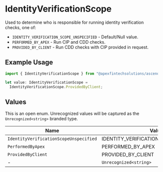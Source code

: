 # IdentityVerificationScope

Used to determine who is responsible for running identity verification checks, one of:
- `IDENTITY_VERIFICATION_SCOPE_UNSPECIFIED` - Default/Null value.
- `PERFORMED_BY_APEX` - Run CIP and CDD checks.
- `PROVIDED_BY_CLIENT` - Run CDD checks with CIP provided in request.

## Example Usage

```typescript
import { IdentityVerificationScope } from "@apexfintechsolutions/ascend-sdk/models/components";

let value: IdentityVerificationScope =
  IdentityVerificationScope.ProvidedByClient;
```

## Values

This is an open enum. Unrecognized values will be captured as the `Unrecognized<string>` branded type.

| Name                                    | Value                                   |
| --------------------------------------- | --------------------------------------- |
| `IdentityVerificationScopeUnspecified`  | IDENTITY_VERIFICATION_SCOPE_UNSPECIFIED |
| `PerformedByApex`                       | PERFORMED_BY_APEX                       |
| `ProvidedByClient`                      | PROVIDED_BY_CLIENT                      |
| -                                       | `Unrecognized<string>`                  |